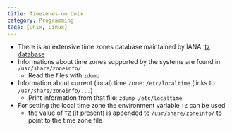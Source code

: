 ```yaml
---
title: Timezones on Unix
category: Programming
tags: [Unix, Linux]
---
```

- There is an extensive time zones database maintained by IANA: [tz database](https://en.wikipedia.org/wiki/Tz_database)
- Informations about time zones supported by the systems are found in `/usr/share/zoneinfo/`
    - Read the files with `zdump`
- Information about current (local) time zone: `/etc/localtime` (links to `/usr/share/zoneinfo/...`)
    - Print information from that file: `zdump /etc/localtime`
- For setting the local time zone the environment variable `TZ` can be used
    - the value of `TZ` (if present) is appended to `/usr/share/zoneinfo/` to point to the time zone file
